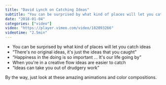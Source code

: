 ```yaml
---
title: "David Lynch on Catching Ideas"
subtitle: "You can be surprised by what kind of places will let you catch ideas."
date: "2018-01-04"
categories: ["video"]
video: "https://player.vimeo.com/video/182093266"
videotime: "2.5min"
---
```


- You can be surprised by what kind of places will let you catch ideas
- “There's no original ideas, it's just the ideas that you caught”
- “Happiness in the doing is so important ... It's our life going by”
- When you're in a creative flow ideas are easier to catch
- “Ideas can take you out of drudgery work”

By the way, just look at these amazing animations and color compositions.

<!--more-->
